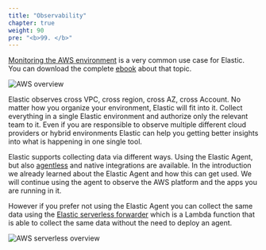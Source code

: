 ```yaml
---
title: "Observability"
chapter: true
weight: 90
pre: "<b>99. </b>"
---
```


[Monitoring the AWS environment](https://www.elastic.co/observability/aws-monitoring) is a very common use case for Elastic. You can download the complete [ebook](https://www.elastic.co/aws/the-elastic-observability-guide-for-aws) about that topic.

![AWS overview](/images/aws-overview.png)

Elastic observes cross VPC, cross region, cross AZ, cross Account. No matter how you organize your environment, Elastic will fit into it. Collect everything in a single Elastic environment and authorize only the relevant team to it. Even if you are responsible to observe multiple different cloud providers or hybrid environments Elastic can help you getting better insights into what is happening in one single tool.

Elastic supports collecting data via different ways. Using the Elastic Agent, but also [agentless](https://serverlessrepo.aws.amazon.com/applications/eu-central-1/267093732750/elastic-serverless-forwarder) and native integrations are available. In the introduction we already learned about the Elastic Agent and how this can get used. We will continue using the agent to observe the AWS platform and the apps you are running in it.

However if you prefer not using the Elastic Agent you can collect the same data using the [Elastic serverless forwarder](https://serverlessrepo.aws.amazon.com/applications/eu-central-1/267093732750/elastic-serverless-forwarder) which is a Lambda function that is able to collect the same data without the need to deploy an agent.

![AWS serverless overview](/images/aws-serverless-overview.png)
